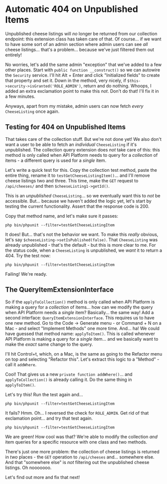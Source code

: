 # Automatic 404 on Unpublished Items

Unpublished cheese listings will *no* longer be returned from our collection
endpoint: this extension class has taken care of that. Of course... if we want
to have some sort of an admin section where admin users can see *all* cheese
listings... that's a problem... because we've just filtered them out entirely!

No worries, let's add the same admin "exception" that we've added to a few other
places. Start with `public function __construct()` so we can autowire the `Security`
service. I'll hit Alt + Enter and click "Initialized fields" to create that property
and set it. Down in the method, very nicely, if
`$this->security->isGranted('ROLE_ADMIN')`, return and do nothing. Whoops, I
added an extra exclamation point to make this *not*. Don't do that! I'll fix
it in a few minutes.

Anyways, apart from my mistake, admin users can now fetch *every* `CheeseListing`
once again.

## Testing for 404 on Unpublished Items

That takes care of the collection stuff. But we're not done yet! We also don't
want a user to be able to fetch an *individual* `CheeseListing` if it's unpublished.
The collection query extension does *not* take care of this: this method is only
called when API Platform needs to query for a *collection* of items - a different
query is used for a *single* item.

Let's write a quick test for this. Copy the collection test method, paste the
entire thing, rename it to `testGetCheeseListingItem()`... and I'll remove cheese
listings two and three. This time, make the `GET` request to `/api/cheeses/`
and then `$cheeseListing1->getId()`.

This is an *unpublished* `CheeseListing`... so we eventually want this to *not*
be accessible. But... because we haven't added the logic yet, let's start by testing
the current functionality. Assert that the response code is 200.

Copy that method name, and let's make sure it passes:

```terminal
php bin/phpunit --filter=testGetCheeseListingItem
```

It does! But... that's not the behavior we want. To make this *really* obvious,
let's say `$cheeseListing->setIsPublished(false)`. That `CheeseListing` was
already unpublished - that's the default - but this is more clear to me. For the
status code, when a `CheeseListing` is unpublished, we *want* it to return
a 404. Try the test now:

```terminal-silent
php bin/phpunit --filter=testGetCheeseListingItem
```

Failing! We're ready.

## The QueryItemExtensionInterface

So if the `applyToCollection()` method is only called when API Platform is making
a query for a *collection* of items... how can we modify the query when API Platform
needs a *single* item? Basically... the same way! Add a second interface:
`QueryItemExtensionInterface`. This requires us to have one new method. Go to the
Code -> Generate menu - or Command + N on a Mac - and select "Implement Methods"
one more time. And... ha! We could have guessed that method name: `applyToItem()`.
This is called whenever API Platform is making a query for a *single* item...
and we basically want to make the *exact* same change to the query.

I'll hit Control+t, which, on a Mac, is the same as going to the Refactor menu
on top and selecting "Refactor this". Let's extract this logic to a "Method" - call
it `addWhere`.

Cool! That gives us a new `private function addWhere()`... and `applyToCollection()`
is already calling it. Do the same thing in `applyToItem()`.

Let's try this! Run the test again and...

```terminal-silent
php bin/phpunit --filter=testGetCheeseListingItem
```

It fails? Hmm. Oh... I reversed the check for `ROLE_ADMIN`. Get rid of that
exclamation point... and try that test again.

```terminal-silent
php bin/phpunit --filter=testGetCheeseListingItem
```

We are green! How cool was that? We're able to modify the collection *and*
item queries for a specific resource with one class and two methods.

There's just one more problem: the collection of cheese listings is returned
in *two* places - the `GET` operation to `/api/cheeses` and... somewhere else.
And that "somewhere else" is *not* filtering out the unpublished cheese listings.
Oh nooooooo.

Let's find out more and fix that next!
